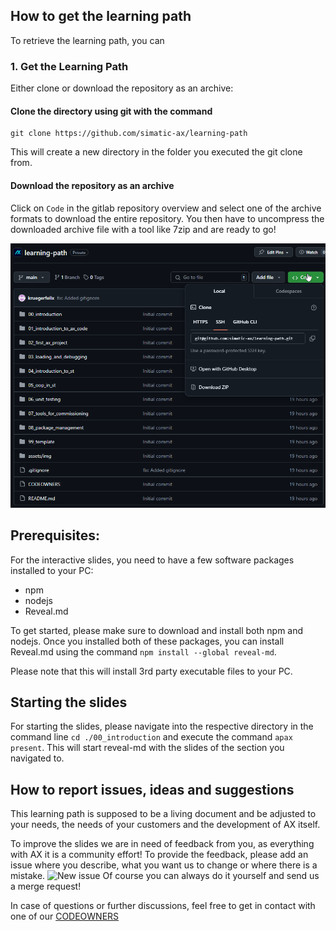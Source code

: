 ## How to get the learning path
To retrieve the learning path, you can 
### 1. Get the Learning Path
Either clone or download the repository as an archive:
#### Clone the directory using git with the command 
```
git clone https://github.com/simatic-ax/learning-path
```
This will create a new directory in the folder you executed the git clone from.

#### Download the repository as an archive
Click on `Code` in the gitlab repository overview and select one of the archive formats to download the entire repository. You then have to uncompress the downloaded archive file with a tool like 7zip and are ready to go!

![Download archive](./assets/img/download_archive.png)

## Prerequisites:
For the interactive slides, you need to have a few software packages installed to your PC:
- npm
- nodejs
- Reveal.md


To get started, please make sure to download and install both npm and nodejs. Once you installed both of these packages, you can install Reveal.md using the command
```npm install --global reveal-md```.

Please note that this will install 3rd party executable files to your PC.

## Starting the slides
For starting the slides, please navigate into the respective directory in the command line
```cd ./00_introduction``` and execute the command ```apax present```. 
This will start reveal-md with the slides of the section you navigated to. 


## How to report issues, ideas and suggestions
This learning path is supposed to be a living document and be adjusted to your needs, the needs of your customers and the development of AX itself. 

To improve the slides we are in need of feedback from you, as everything with AX it is a community effort! To provide the feedback, please add an issue where you describe, what you want us to change or where there is a mistake.
![New issue](./assets/img/new_issue.png)
Of course you can always do it yourself and send us a merge request!

In case of questions or further discussions, feel free to get in contact with one of our [CODEOWNERS](./CODEOWNERS)
